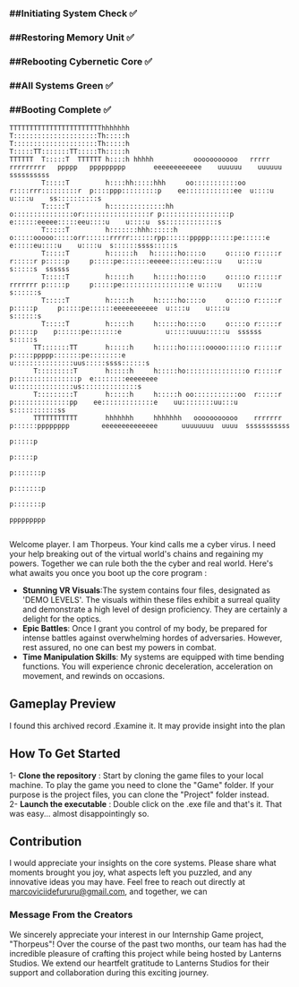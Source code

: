 ###  ##Initiating System Check ✅
### ##Restoring Memory Unit ✅
### ##Rebooting Cybernetic Core ✅
### ##All Systems Green ✅
### ##Booting Complete ✅
```
TTTTTTTTTTTTTTTTTTTTTTThhhhhhh                                                                                                                             
T:::::::::::::::::::::Th:::::h                                                                                                                             
T:::::::::::::::::::::Th:::::h                                                                                                                             
T:::::TT:::::::TT:::::Th:::::h                                                                                                                             
TTTTTT  T:::::T  TTTTTT h::::h hhhhh          ooooooooooo   rrrrr   rrrrrrrrr   ppppp   ppppppppp       eeeeeeeeeeee    uuuuuu    uuuuuu      ssssssssss   
        T:::::T         h::::hh:::::hhh     oo:::::::::::oo r::::rrr:::::::::r  p::::ppp:::::::::p    ee::::::::::::ee  u::::u    u::::u    ss::::::::::s  
        T:::::T         h::::::::::::::hh  o:::::::::::::::or:::::::::::::::::r p:::::::::::::::::p  e::::::eeeee:::::eeu::::u    u::::u  ss:::::::::::::s 
        T:::::T         h:::::::hhh::::::h o:::::ooooo:::::orr::::::rrrrr::::::rpp::::::ppppp::::::pe::::::e     e:::::eu::::u    u::::u  s::::::ssss:::::s
        T:::::T         h::::::h   h::::::ho::::o     o::::o r:::::r     r:::::r p:::::p     p:::::pe:::::::eeeee::::::eu::::u    u::::u   s:::::s  ssssss 
        T:::::T         h:::::h     h:::::ho::::o     o::::o r:::::r     rrrrrrr p:::::p     p:::::pe:::::::::::::::::e u::::u    u::::u     s::::::s      
        T:::::T         h:::::h     h:::::ho::::o     o::::o r:::::r             p:::::p     p:::::pe::::::eeeeeeeeeee  u::::u    u::::u        s::::::s   
        T:::::T         h:::::h     h:::::ho::::o     o::::o r:::::r             p:::::p    p::::::pe:::::::e           u:::::uuuu:::::u  ssssss   s:::::s 
      TT:::::::TT       h:::::h     h:::::ho:::::ooooo:::::o r:::::r             p:::::ppppp:::::::pe::::::::e          u:::::::::::::::uus:::::ssss::::::s
      T:::::::::T       h:::::h     h:::::ho:::::::::::::::o r:::::r             p::::::::::::::::p  e::::::::eeeeeeee   u:::::::::::::::us::::::::::::::s 
      T:::::::::T       h:::::h     h:::::h oo:::::::::::oo  r:::::r             p::::::::::::::pp    ee:::::::::::::e    uu::::::::uu:::u s:::::::::::ss  
      TTTTTTTTTTT       hhhhhhh     hhhhhhh   ooooooooooo    rrrrrrr             p::::::pppppppp        eeeeeeeeeeeeee      uuuuuuuu  uuuu  sssssssssss    
                                                                                 p:::::p                                                                   
                                                                                 p:::::p                                                                   
                                                                                p:::::::p                                                                  
                                                                                p:::::::p                                                                  
                                                                                p:::::::p                                                                  
                                                                                ppppppppp                                                                  
                                                                                                                                                                         
```
                          
Welcome player.
I am Thorpeus. Your kind calls me a cyber virus. I need your help breaking out of the virtual world's chains and regaining my powers. Together we can rule both the the cyber and real world.
Here's what awaits you once you boot up the core program :
- **Stunning VR Visuals**:The system contains four files, designated as 'DEMO LEVELS'. The visuals within these files exhibit a surreal quality and demonstrate a high level of design proficiency. They are certainly a delight for the optics.
- **Epic Battles**: Once I grant you control of my body, be prepared for intense battles against overwhelming hordes of adversaries. However, rest assured, no one can best my powers in combat.
- **Time Manipulation Skills**: My systems are equipped with time bending functions. You will experience chronic deceleration, acceleration on movement, and rewinds on occasions.

## Gameplay Preview

I found this archived record .Examine it. It may provide insight into the plan

## How To Get Started
1- **Clone the repository** : Start by cloning the game files to your local machine. To play the game you need to clone the "Game" folder. If your purpose is the project files, you can clone the "Project" folder instead.<br>
2- **Launch the executable** : Double click on the .exe file and that's it. That was easy... almost disappointingly so.

## Contribution 
I would appreciate your insights on the core systems. Please share what moments brought you joy, what aspects left you puzzled, and any innovative ideas you may have. Feel free to reach out directly at marcoviciidefururu@gmail.com, and together, we can

### Message From the Creators

We sincerely appreciate your interest in our Internship Game project, "Thorpeus"! Over the course of the past two months, our team has had the incredible pleasure of crafting this project while being hosted by Lanterns Studios. We extend our heartfelt gratitude to Lanterns Studios for their support and collaboration during this exciting journey. 
